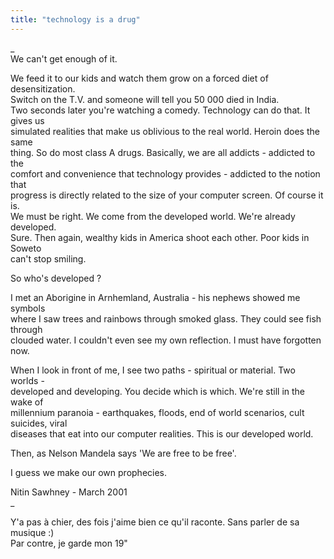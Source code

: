 ```yaml
---
title: "technology is a drug"
---
```


_  
We can't get enough of it.

We feed it to our kids and watch them grow on a forced diet of
desensitization.  
Switch on the T.V. and someone will tell you 50 000 died in India.  
Two seconds later you're watching a comedy. Technology can do that. It gives
us  
simulated realities that make us oblivious to the real world. Heroin does the
same  
thing. So do most class A drugs. Basically, we are all addicts - addicted to
the  
comfort and convenience that technology provides - addicted to the notion that  
progress is directly related to the size of your computer screen. Of course it
is.  
We must be right. We come from the developed world. We're already developed.  
Sure. Then again, wealthy kids in America shoot each other. Poor kids in
Soweto  
can't stop smiling.

So who's developed ?

I met an Aborigine in Arnhemland, Australia - his nephews showed me symbols  
where I saw trees and rainbows through smoked glass. They could see fish
through  
clouded water. I couldn't even see my own reflection. I must have forgotten
now.

When I look in front of me, I see two paths - spiritual or material. Two
worlds -  
developed and developing. You decide which is which. We're still in the wake
of  
millennium paranoia - earthquakes, floods, end of world scenarios, cult
suicides, viral  
diseases that eat into our computer realities. This is our developed world.

Then, as Nelson Mandela says 'We are free to be free'.

I guess we make our own prophecies.

Nitin Sawhney - March 2001  
_

Y'a pas à chier, des fois j'aime bien ce qu'il raconte. Sans parler de sa
musique :)  
Par contre, je garde mon 19"

